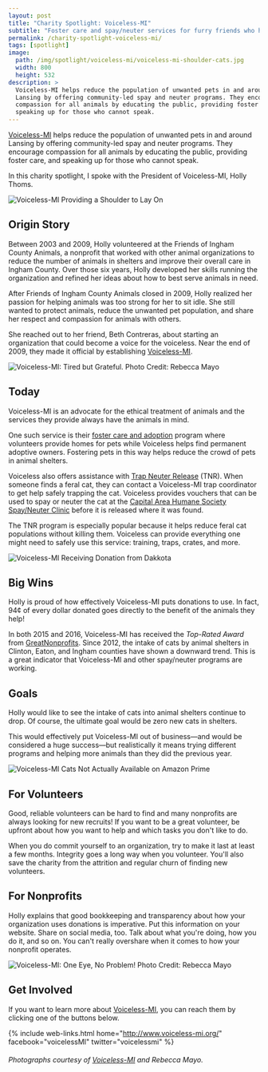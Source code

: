 ```yaml
---
layout: post
title: "Charity Spotlight: Voiceless-MI"
subtitle: "Foster care and spay/neuter services for furry friends who have no voice."
permalink: /charity-spotlight-voiceless-mi/
tags: [spotlight]
image:
  path: /img/spotlight/voiceless-mi/voiceless-mi-shoulder-cats.jpg
  width: 800
  height: 532
description: >
  Voiceless-MI helps reduce the population of unwanted pets in and around
  Lansing by offering community-led spay and neuter programs. They encourage
  compassion for all animals by educating the public, providing foster care, and
  speaking up for those who cannot speak.
---
```


[Voiceless-MI][1] helps reduce the population of unwanted pets in and around Lansing by offering community-led spay and neuter programs. They encourage compassion for all animals by educating the public, providing foster care, and speaking up for those who cannot speak.

In this charity spotlight, I spoke with the President of Voiceless-MI, Holly Thoms.

![][6]

## Origin Story

Between 2003 and 2009, Holly volunteered at the Friends of Ingham County Animals, a nonprofit that worked with other animal organizations to reduce the number of animals in shelters and improve their overall care in Ingham County. Over those six years, Holly developed her skills running the organization and refined her ideas about how to best serve animals in need.

After Friends of Ingham County Animals closed in 2009, Holly realized her passion for helping animals was too strong for her to sit idle. She still wanted to protect animals, reduce the unwanted pet population, and share her respect and compassion for animals with others.

She reached out to her friend, Beth Contreras, about starting an organization that could become a voice for the voiceless. Near the end of 2009, they made it official by establishing [Voiceless-MI][1].

![][7]

## Today

Voiceless-MI is an advocate for the ethical treatment of animals and the services they provide always have the animals in mind.

One such service is their [foster care and adoption][9] program where volunteers provide homes for pets while Voiceless helps find permanent adoptive owners. Fostering pets in this way helps reduce the crowd of pets in animal shelters.

Voiceless also offers assistance with [Trap Neuter Release][10] (TNR). When someone finds a feral cat, they can contact a Voiceless-MI trap coordinator to get help safely trapping the cat. Voiceless provides vouchers that can be used to spay or neuter the cat at the [Capital Area Humane Society Spay/Neuter Clinic][11] before it is released where it was found.

The TNR program is especially popular because it helps reduce feral cat populations without killing them. Voiceless can provide everything one might need to safely use this service: training, traps, crates, and more.

![][2]

## Big Wins

Holly is proud of how effectively Voiceless-MI puts donations to use. In fact, 94¢ of every dollar donated goes directly to the benefit of the animals they help!

In both 2015 and 2016, Voiceless-MI has received the _Top-Rated Award_ from [GreatNonprofits][8]. Since 2012, the intake of cats by animal shelters in Clinton, Eaton, and Ingham counties have shown a downward trend. This is a great indicator that Voiceless-MI and other spay/neuter programs are working.

## Goals

Holly would like to see the intake of cats into animal shelters continue to drop. Of course, the ultimate goal would be zero new cats in shelters.

This would effectively put Voiceless-MI out of business&mdash;and would be considered a huge success&mdash;but realistically it means trying different programs and helping more animals than they did the previous year.

![][3]

## For Volunteers

Good, reliable volunteers can be hard to find and many nonprofits are always looking for new recruits! If you want to be a great volunteer, be upfront about how you want to help and which tasks you don't like to do.

When you do commit yourself to an organization, try to make it last at least a few months. Integrity goes a long way when you volunteer. You'll also save the charity from the attrition and regular churn of finding new volunteers.

## For Nonprofits

Holly explains that good bookkeeping and transparency about how your organization uses donations is imperative. Put this information on your website. Share on social media, too. Talk about what you're doing, how you do it, and so on. You can't really overshare when it comes to how your nonprofit operates.

![][4]

## Get Involved

If you want to learn more about [Voiceless-MI][1], you can reach them by clicking one of the buttons below.

{% include web-links.html home="http://www.voiceless-mi.org/" facebook="voicelessMI" twitter="voicelessmi" %}

###### Photographs courtesy of [Voiceless-MI][1] and Rebecca Mayo.



[1]: http://www.voiceless-mi.org/ "Voiceless-MI Homepage"
[2]: /img/spotlight/voiceless-mi/voiceless-mi-dakkota-donation.jpg "Voiceless-MI Receiving Donation from Dakkota"
[3]: /img/spotlight/voiceless-mi/voiceless-mi-kitty-prime.jpg "Voiceless-MI Cats Not Actually Available on Amazon Prime"
[4]: /img/spotlight/voiceless-mi/voiceless-mi-one-eye-no-problem.jpg "Voiceless-MI: One Eye, No Problem! Photo Credit: Rebecca Mayo"
[5]: /img/spotlight/voiceless-mi/voiceless-mi-puppy-pals.jpg "Voiceless-MI Puppy Pals"
[6]: /img/spotlight/voiceless-mi/voiceless-mi-shoulder-cats.jpg "Voiceless-MI Providing a Shoulder to Lay On"
[7]: /img/spotlight/voiceless-mi/voiceless-mi-tired-kitty.jpg "Voiceless-MI: Tired but Grateful. Photo Credit: Rebecca Mayo"
[8]: http://greatnonprofits.org/ "GreatNonprofits Homepage"
[9]: http://www.voiceless-mi.org/adopt-a-pet/ "Voiceless-MI Foster Care and Adoption"
[10]: http://www.voiceless-mi.org/tnr/ "Voiceless-MI Trap Neuter Release Program"
[11]: http://cahs-lansing.org/spayneuter/ "Capital Area Humane Society Spay/Neuter Clinic"
